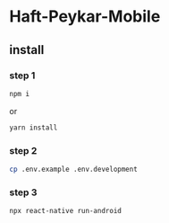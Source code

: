 # Haft-Peykar-Mobile

## install

### step 1

```bash
npm i
```

or

```bash
yarn install
```

### step 2

```bash
cp .env.example .env.development
```

### step 3

```bash
npx react-native run-android
```
